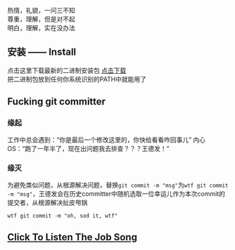 热情，礼貌，一问三不知    
尊重，理解，但是对不起    
明白，理解，实在没办法    

## 安装 —— Install
点击这里下载最新的二进制安装包 [点击下载](https://github.com/MR5356/wtf/releases)   
把二进制包放到任何你系统识别的PATH中就能用了

## Fucking git committer
### 缘起
工作中总会遇到：“你是最后一个修改这里的，你快给看看咋回事儿”
内心OS：“跑了一年半了，现在出问题我去排查？？？王德发！”

### 缘灭
为避免类似问题，从根源解决问题，替换`git commit -m "msg"`为`wtf git commit -m "msg"`，王德发会在历史committer中随机选取一位幸运儿作为本次commit的提交者，从根源解决扯皮甩锅

```shell
wtf git commit -m "oh, sod it, wtf"
```

## [Click To Listen The Job Song](music.163.com/outchain/player?type=2&id=1980023227&auto=1&height=66)